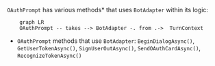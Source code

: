 `OAuthPrompt` has various methods* that uses `BotAdapter` within its logic:
```mermaid
    graph LR
    OAuthPrompt -- takes --> BotAdapter -. from .->  TurnContext
```
* `OAuthPrompt` methods that use `BotAdapter`: `BeginDialogAsync()`, `GetUserTokenAsync()`, `SignUserOutAsync()`, `SendOAuthCardAsync()`, `RecognizeTokenAsync()`